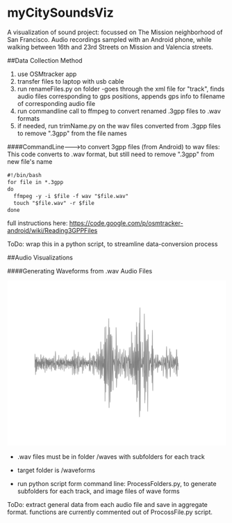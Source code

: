 myCitySoundsViz
===============

A visualization of sound project: focussed on The Mission neighborhood of San Francisco. Audio recordings sampled with an Android phone, while walking between 16th and 23rd Streets on Mission and Valencia streets.


##Data Collection Method

1. use OSMtracker app  
2. transfer files to laptop with usb cable
3. run renameFiles.py on folder 
  -goes through the xml file for "track", finds audio files corresponding to gps positions, appends gps info to filename of corresponding audio file
4. run commandline call to ffmpeg to convert renamed .3gpp files to .wav formats
5. if needed, run trimName.py on the  wav files converted from .3gpp files to remove ".3gpp" from the file names


####CommandLine--->to convert 3gpp files (from Android) to wav files:
This code converts to .wav format, but still need to remove ".3gpp" from new file's name

```
#!/bin/bash
for file in *.3gpp
do
  ffmpeg -y -i $file -f wav "$file.wav"
  touch "$file.wav" -r $file
done
```


full instructions here: 
https://code.google.com/p/osmtracker-android/wiki/Reading3GPPFiles

ToDo: wrap this in a python script, to streamline data-conversion process


##Audio Visualizations

####Generating Waveforms from .wav Audio Files

![waveform](waveform.svg "waveform")


+ .wav files must be in folder /waves with subfolders for each track

+ target folder is /waveforms 

+ run python script form command line: ProcessFolders.py, to generate subfolders for each track, and image files of wave forms

ToDo: extract general data from each audio file and save in aggregate format. functions are currently commented out of ProcossFile.py script. 

